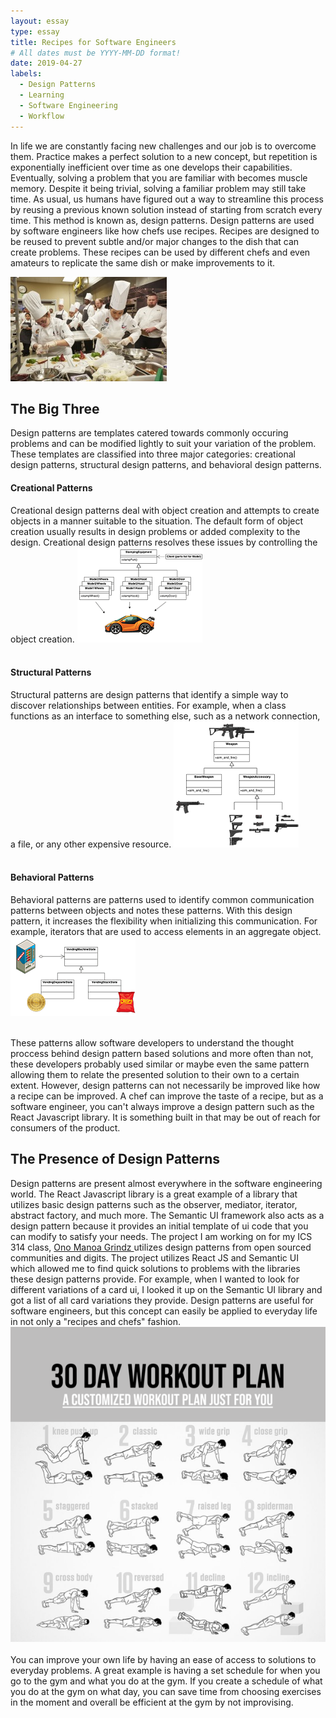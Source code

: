 ```yaml
---
layout: essay
type: essay
title: Recipes for Software Engineers
# All dates must be YYYY-MM-DD format!
date: 2019-04-27
labels:
  - Design Patterns
  - Learning
  - Software Engineering
  - Workflow
---
```


In life we are constantly facing new challenges and our job is to overcome them. Practice makes a perfect solution to a new concept, but repetition is exponentially inefficient over time as one develops their capabilities. Eventually, solving a problem that you are familiar with becomes muscle memory. Despite it being trivial, solving a familiar problem may still take time. As usual, us humans have figured out a way to streamline this process by reusing a previous known solution instead of starting from scratch every time. This method is known as, design patterns. Design patterns are used by software engineers like how chefs use recipes. Recipes are designed to be reused to prevent subtle and/or major changes to the dish that can create problems. These recipes can be used by different chefs and even amateurs to replicate the same dish or make improvements to it. 

<img class="ui small right floated rounded image" src="../images/chefs.jpg">

## **The Big Three**
Design patterns are templates catered towards commonly occuring problems and can be modified lightly to suit your variation of the problem. These templates are classified into three major categories: creational design patterns, structural design patterns, and behavioral design patterns.

#### **Creational Patterns**
Creational design patterns deal with object creation and attempts to create objects in a manner suitable to the situation. The default form of object creation usually results in design problems or added complexity to the design. Creational design patterns resolves these issues by controlling the object creation. <img class="ui small leftt floated rounded image" src="../images/object pattern.png">
<br/>
<br/>

#### **Structural Patterns**
Structural patterns are design patterns that identify a simple way to discover relationships between entities. For example, when a class functions as an interface to something else, such as a network connection, a file, or any other expensive resource. 
<img class="ui small right floated rounded image" src="../images/structural pattern.png">
<br/>
<br/>

#### **Behavioral Patterns**
Behavioral patterns are patterns used to identify common communication patterns between objects and notes these patterns. With this design pattern, it increases the flexibility when initializing this communication. For example, iterators that are used to access elements in an aggregate object. <img class="ui small left floated rounded image" src="../images/behavioral pattern.png">
<br/>
<br/>

These patterns allow software developers to understand the thought proccess behind design pattern based solutions and more often than not, these developers probably used similar or maybe even the same pattern allowing them to relate the presented solution to their own to a certain extent. However, design patterns can not necessarily be improved like how a recipe can be improved. A chef can improve the taste of a recipe, but as a software engineer, you can't always improve a design pattern such as the React Javascript library. It is something built in that may be out of reach for consumers of the product. 

## **The Presence of Design Patterns**
Design patterns are present almost everywhere in the software engineering world. The React Javascript library is a great example of a library that utilizes basic design patterns such as the observer, mediator, iterator, abstract factory, and much more. The Semantic UI framework also acts as a design pattern because it provides an initial template of ui code that you can modify to satisfy your needs. The project I am working on for my ICS 314 class, <a href="https://ono-manoa-grindz.github.io/"> Ono Manoa Grindz </a> utilizes design patterns from open sourced communities and digits. The project utilizes React JS and Semantic UI which allowed me to find quick solutions to problems with the libraries these design patterns provide. For example, when I wanted to look for different variations of a card ui, I looked it up on the Semantic UI library and got a list of all card variations they provide. Design patterns are useful for software engineers, but this concept can easily be applied to everyday life in not only a "recipes and chefs" fashion. <img class="ui small right floated rounded image" src="../images/workout plan.png"> <br/>
<br/> You can improve your own life by having an ease of access to solutions to everyday problems. A great example is having a set schedule for when you go to the gym and what you do at the gym. If you create a schedule of what you do at the gym on what day, you can save time from choosing exercises in the moment and overall be efficient at the gym by not improvising. 
